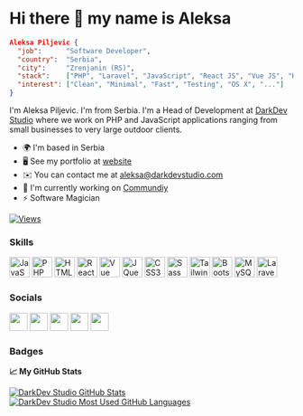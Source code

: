 Hi there 👋 my name is Aleksa
=======================

```json
Aleksa Piljevic {
  "job":      "Software Developer",
  "country":  "Serbia",
  "city":     "Zrenjanin (RS)",
  "stack":    ["PHP", "Laravel", "JavaScript", "React JS", "Vue JS", "HTML5", "CSS", "SASS", "MySQL", "SQL", "WordPress", "REST APIs", "..."],
  "interest": ["Clean", "Minimal", "Fast", "Testing", "OS X", "..."]
}
```

I'm Aleksa Piljevic. I'm from Serbia. I'm a Head of Development at [DarkDev Studio](https://darkdevstudio.com/) where we work on PHP and JavaScript applications ranging from small businesses to very large outdoor clients.

* 🌍  I'm based in Serbia
* 🖥️  See my portfolio at [website](http://aleksa.darkdevstudio.com)
* ✉️  You can contact me at [aleksa@darkdevstudio.com](mailto:aleksa@darkdevstudio.com)
* 🚀  I'm currently working on [Commundiy](http://commundiy.com)
* ⚡  Software Magician

<a href="https://www.github.com/special4code" target="_blank" rel="noreferrer">![Views](https://komarev.com/ghpvc/?username=special4code&style=for-the-badge&color=14b8a6&labelColor=1c1917&logo=github)</a>

### Skills

<p align="left">
<a href="https://developer.mozilla.org/en-US/docs/Web/JavaScript" target="_blank" rel="noreferrer"><img src="https://raw.githubusercontent.com/danielcranney/readme-generator/main/public/icons/skills/javascript-colored.svg" width="36" height="36" alt="JavaScript" /></a>
<a href="https://www.php.net/" target="_blank" rel="noreferrer"><img src="https://raw.githubusercontent.com/danielcranney/readme-generator/main/public/icons/skills/php-colored.svg" width="36" height="36" alt="PHP" /></a>
<a href="https://developer.mozilla.org/en-US/docs/Glossary/HTML5" target="_blank" rel="noreferrer"><img src="https://raw.githubusercontent.com/danielcranney/readme-generator/main/public/icons/skills/html5-colored.svg" width="36" height="36" alt="HTML5" /></a>
<a href="https://reactjs.org/" target="_blank" rel="noreferrer"><img src="https://raw.githubusercontent.com/danielcranney/readme-generator/main/public/icons/skills/react-colored.svg" width="36" height="36" alt="React" /></a>
<a href="https://vuejs.org/" target="_blank" rel="noreferrer"><img src="https://raw.githubusercontent.com/danielcranney/readme-generator/main/public/icons/skills/vuejs-colored.svg" width="36" height="36" alt="Vue" /></a>
<a href="https://jquery.com/" target="_blank" rel="noreferrer"><img src="https://raw.githubusercontent.com/danielcranney/readme-generator/main/public/icons/skills/jquery-colored.svg" width="36" height="36" alt="JQuery" /></a>
<a href="https://www.w3.org/TR/CSS/#css" target="_blank" rel="noreferrer"><img src="https://raw.githubusercontent.com/danielcranney/readme-generator/main/public/icons/skills/css3-colored.svg" width="36" height="36" alt="CSS3" /></a>
<a href="https://sass-lang.com/" target="_blank" rel="noreferrer"><img src="https://raw.githubusercontent.com/danielcranney/readme-generator/main/public/icons/skills/sass-colored.svg" width="36" height="36" alt="Sass" /></a>
<a href="https://tailwindcss.com/" target="_blank" rel="noreferrer"><img src="https://raw.githubusercontent.com/danielcranney/readme-generator/main/public/icons/skills/tailwindcss-colored.svg" width="36" height="36" alt="TailwindCSS" /></a>
<a href="https://getbootstrap.com/" target="_blank" rel="noreferrer"><img src="https://raw.githubusercontent.com/danielcranney/readme-generator/main/public/icons/skills/bootstrap-colored.svg" width="36" height="36" alt="Bootstrap" /></a>
<a href="https://www.mysql.com/" target="_blank" rel="noreferrer"><img src="https://raw.githubusercontent.com/danielcranney/readme-generator/main/public/icons/skills/mysql-colored.svg" width="36" height="36" alt="MySQL" /></a>
<a href="https://laravel.com/" target="_blank" rel="noreferrer"><img src="https://raw.githubusercontent.com/danielcranney/readme-generator/main/public/icons/skills/laravel-colored.svg" width="36" height="36" alt="Laravel" /></a>
</p>

### Socials

<p align="left"> <a href="https://www.github.com/special4code" target="_blank" rel="noreferrer"><img src="https://raw.githubusercontent.com/danielcranney/readme-generator/main/public/icons/socials/github.svg" width="32" height="32" /></a> <a href="https://www.linkedin.com/in/aleksapiljevic" target="_blank" rel="noreferrer"><img src="https://raw.githubusercontent.com/danielcranney/readme-generator/main/public/icons/socials/linkedin.svg" width="32" height="32" /></a> <a href="https://www.dribbble.com/special4code" target="_blank" rel="noreferrer"><img src="https://raw.githubusercontent.com/danielcranney/readme-generator/main/public/icons/socials/dribbble.svg" width="32" height="32" /></a> <a href="https://www.facebook.com/alexa.piljevic" target="_blank" rel="noreferrer"><img src="https://raw.githubusercontent.com/danielcranney/readme-generator/main/public/icons/socials/facebook.svg" width="32" height="32" /></a> <a href="http://www.instagram.com/aleksa.piljevic" target="_blank" rel="noreferrer"><img src="https://raw.githubusercontent.com/danielcranney/readme-generator/main/public/icons/socials/instagram.svg" width="32" height="32" /></a></p>

### Badges

<b>📈 My GitHub Stats</b>

<a href="https://github.com/special4code">
  <img align="top" src="https://github-readme-stats.vercel.app/api?username=special4code&hide=contribs&count_private=true&theme=dracula&show_icons=true" alt="DarkDev Studio GitHub Stats" />
</a>

<a href="https://github.com/special4code">
  <img align="top" src="https://github-readme-stats.vercel.app/api/top-langs/?username=special4code&count_private=true&theme=dracula&show_icons=true&hide=css&layout=compact&card_width=270" alt="DarkDev Studio Most Used GitHub Languages" />
</a>
